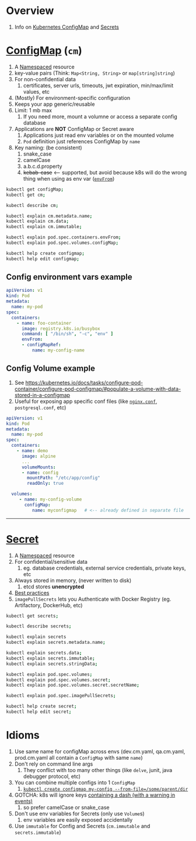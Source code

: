 # Overview
1. Info on [Kubernetes ConfigMap](TODO) and [Secrets](TODO)


# [ConfigMap](https://kubernetes.io/docs/concepts/configuration/configmap/) (`cm`)
1. A [Namespaced](https://kubernetes.io/docs/concepts/overview/working-with-objects/namespaces/) resource
1. key-value pairs (Think: `Map<String, String>` or `map[string]string`)
1. For non-confidential data
    1. certificates, server urls, timeouts, jwt expiration, min/max/limit values, etc
1. (Mostly) For environment-specific configuration
1. Keeps your app generic/reusable
1. Limit: 1 mb max
    1. If you need more, mount a volumne or access a separate config database
1. Applications are **NOT** ConfigMap or Secret aware
    1. Applications just read env variables or on the mounted volume
    1. `Pod` definition just references ConfigMap by `name`
1. Key naming: (be consistent)
    1. snake_case
    1. camelCase
    1. a.b.c.d.property
    1. ~~kebab-case~~  <-- supported, but avoid because k8s will do the wrong thing when using as env var ([`envFrom`](https://kubernetes.io/docs/tasks/configure-pod-container/configure-pod-configmap/#restrictions))
```sh
kubectl get configMap;
kubectl get cm;

kubectl describe cm;

kubectl explain cm.metadata.name;
kubectl explain cm.data;
kubectl explain cm.immutable;

kubectl explain pod.spec.containers.envFrom;
kubectl explain pod.spec.volumes.configMap;

kubectl help create configmap;
kubectl help edit configmap;
```


## Config environment vars example
```yaml
apiVersion: v1
kind: Pod
metadata:
  name: my-pod
spec:
  containers:
    - name: foo-container
      image: registry.k8s.io/busybox
      command: [ "/bin/sh", "-c", "env" ]
      envFrom:
      - configMapRef:
          name: my-config-name
```


## Config Volume example
1. See https://kubernetes.io/docs/tasks/configure-pod-container/configure-pod-configmap/#populate-a-volume-with-data-stored-in-a-configmap
1. Useful for exposing app specific conf files (like [`nginx.conf`](https://www.nginx.com/resources/wiki/start/topics/examples/full/#nginx-conf), `postgresql.conf`, etc)
```yaml
apiVersion: v1
kind: Pod
metadata:
  name: my-pod
spec:
  containers:
    - name: demo
      image: alpine
      ...
      volumeMounts:
      - name: config
        mountPath: "/etc/app/config"
        readOnly: true

  volumes:
     - name: my-config-volume
       configMap:
          name: myconfigmap   # <-- already defined in separate file
```


--------
# [Secret](https://kubernetes.io/docs/concepts/configuration/secret/)
1. A [Namespaced](https://kubernetes.io/docs/concepts/overview/working-with-objects/namespaces/) resource
1. For confidential/sensitive data
    1. eg. database credentials, external service credentials, private keys, etc
1. Always stored in memory, (never written to disk)
    1. etcd stores **unencrypted**
1. [Best practices](https://kubernetes.io/docs/concepts/security/secrets-good-practices/)
1. `imagePullSecrets` lets you Authenticate with Docker Registry (eg. Artifactory, DockerHub, etc)
```sh
kubectl get secrets;

kubectl describe secrets;

kubectl explain secrets
kubectl explain secrets.metadata.name;

kubectl explain secrets.data;
kubectl explain secrets.immutable;
kubectl explain secrets.stringData;

kubectl explain pod.spec.volumes;
kubectl explain pod.spec.volumes.secret;
kubectl explain pod.spec.volumes.secret.secretName;

kubectl explain pod.spec.imagePullSecrets;

kubectl help create secret;
kubectl help edit secret;
```


# Idioms
1. Use same name for configMap across envs (dev.cm.yaml, qa.cm.yaml, prod.cm.yaml all contain a `ConfigMap` with same `name`)
1. Don't rely on command line args
    1. They conflict with too many other things (like `delve`, junit, java debugger protocol, etc)
1. You can combine multiple configs into 1 `ConfigMap`
    1. [`kubectl create configmap my-config --from-file=/some/parent/dir`](https://kubernetes.io/docs/tasks/configure-pod-container/configure-pod-configmap/#create-configmaps-from-directories)
1. GOTCHA: k8s will ignore keys [containing a dash (with a warning in events)](https://kubernetes.io/docs/tasks/configure-pod-container/configure-pod-configmap/#restrictions)
    1. so prefer camelCase or snake_case
1. Don't use env variables for Secrets (only use `Volume`s)
    1. env variables are easily exposed accidentally
1. Use `immutable` for Config and Secrets (`cm.immutable` and `secrets.immutable`)
